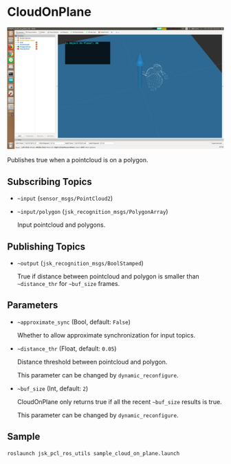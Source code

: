 CloudOnPlane
===========

![](images/cloud_on_plane.png)

Publishes true when a pointcloud is on a polygon.

## Subscribing Topics

* `~input` (`sensor_msgs/PointCloud2`)
* `~input/polygon` (`jsk_recognition_msgs/PolygonArray`)

  Input pointcloud and polygons.


## Publishing Topics

* `~output` (`jsk_recognition_msgs/BoolStamped`)

  True if distance between pointcloud and polygon is smaller than
  `~distance_thr` for `~buf_size` frames.


## Parameters
* `~approximate_sync` (Bool, default: `False`)

  Whether to allow approximate synchronization for input topics.

* `~distance_thr` (Float, default: `0.05`)

  Distance threshold between pointcloud and polygon.

  This parameter can be changed by `dynamic_reconfigure`.

* `~buf_size` (Int, default: `2`)

  CloudOnPlane only returns true if all the recent `~buf_size` results is true.

  This parameter can be changed by `dynamic_reconfigure`.


## Sample

```bash
roslaunch jsk_pcl_ros_utils sample_cloud_on_plane.launch
```
